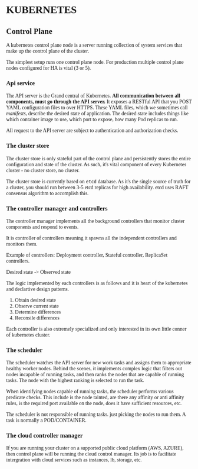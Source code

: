 <style>
  * {
    font-family: "0xProto Nerd Font propo"
  }
</style>
# KUBERNETES
## Control Plane
A kubernetes control plane node is a server running collection of system services that make up the control plane of the cluster.

The simplest setup runs one control plane node. For production multiple control plane nodes configured for HA is vital (3 or 5).
### Api service
The API server is the Grand central of Kubernetes. **All communication between all components, must go through the API server.**
It exposes a RESTful API that you POST YAML configuration files to over HTTPS. These YAML files, which we sometimes call *manifests*, describe the desired state of application. The desired state includes things like which container image to use, which port to expose, how many Pod replicas to run.

All request to the API server are subject to authentication and authorization checks.
### The cluster store
The cluster store is only stateful part of the control plane and persistently stores the entire configuration and state of the cluster. As such, it's vital component of every Kubernetes cluster - no cluster store, no cluster.

The cluster store is currently based on `etcd` database. As it's the single source of truth for a cluster, you should run between 3-5 etcd replicas for high availability.
etcd uses RAFT consensus algorithm to accomplish this.
### The controller manager and controllers
The controller manager implements all the background controllers that monitor cluster components and respond to events.

It is controller of controllers meaning it spawns all the independent controllers and monitors them.

Example of controllers: Deployment controller, Stateful controller, ReplicaSet controllers.

Desired state -> Observed state

The logic implemented by each controllers is as follows and it is heart of the kubernetes and declartive design patterns.
1. Obtain desired state
2. Observe current state
3. Determine differences
4. Reconsile differences

Each controller is also extremely specialized and only interested in its own little conner of kubernetes cluster. 
### The scheduler
The scheduler watches the API server for new work tasks and assigns them to appropriate healthy worker nodes. Behind the scenes, it implements complex logic that filters out nodes incapable of running tasks, and then ranks the nodes that are capable of running tasks. The node with the highest ranking is selected to run the task.

When identifying nodes capable of running tasks, the scheduler performs various predicate checks. This include is the node tainted, are there any affinity or anti affinity rules, is the required port available on the node, does it have sufficient resources, etc.

The scheduler is not responsible of running tasks. just picking the nodes to run them. A task is normally a POD/CONTAINER.
### The cloud controller manager
If you are running your cluster  on a supported public cloud platform (AWS, AZURE), then control plane will be running the cloud control manager. Its job is to facilitate intergration with cloud services such as instances, lb, storage, etc.

